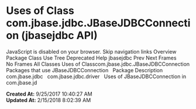 # Uses of Class com.jbase.jdbc.JBaseJDBCConnection (jbasejdbc   API)

JavaScript is disabled on your browser. Skip navigation links Overview Package Class Use Tree Deprecated Help jbasejdbc Prev Next Frames No Frames All Classes Uses of Classcom.jbase.jdbc.JBaseJDBCConnection Packages that use JBaseJDBCConnection   Package Description com.jbase.jdbc   com.jbase.jdbc.driver   Uses of JBaseJDBCConnection in com.jbase.jd  

**Created At:** 9/25/2017 10:40:27 AM  
**Updated At:** 2/15/2018 8:02:39 AM  

